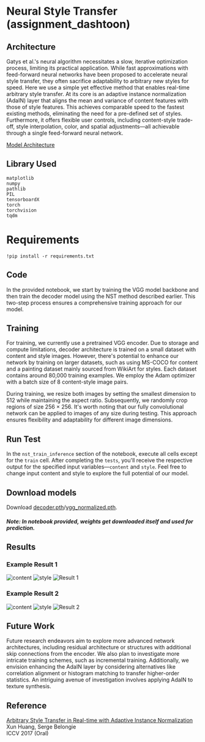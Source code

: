# Neural Style Transfer (assignment_dashtoon)

## Architecture

Gatys et al.'s neural algorithm necessitates a slow, iterative optimization process, limiting its practical application. While fast approximations with feed-forward neural networks have been proposed to accelerate neural style transfer, they often sacrifice adaptability to arbitrary new styles for speed. Here we use a simple yet effective method that enables real-time arbitrary style transfer. At its core is an adaptive instance normalization (AdaIN) layer that aligns the mean and variance of content features with those of style features. This achieves comparable speed to the fastest existing methods, eliminating the need for a pre-defined set of styles. Furthermore, it offers flexible user controls, including content-style trade-off, style interpolation, color, and spatial adjustments—all achievable through a single feed-forward neural network.

[Model Architecture](images/model_architecture.png)


## Library Used

```
matplotlib
numpy
pathlib
PIL
tensorboardX
torch
torchvision
tqdm
```

# Requirements
```
!pip install -r requirements.txt
```

## Code

In the provided notebook, we start by training the VGG model backbone and then train the decoder model using the NST method described earlier. This two-step process ensures a comprehensive training approach for our model.

## Training

For training, we currently use a pretrained VGG encoder. Due to storage and compute limitations, decoder architecture is trained on a small dataset with content and style images. However, there's potential to enhance our network by training on larger datasets, such as using MS-COCO for content and a painting dataset mainly sourced from WikiArt for styles. Each dataset contains around 80,000 training examples. We employ the Adam optimizer with a batch size of 8 content-style image pairs.

During training, we resize both images by setting the smallest dimension to 512 while maintaining the aspect ratio. Subsequently, we randomly crop regions of size 256 × 256. It's worth noting that our fully convolutional network can be applied to images of any size during testing. This approach ensures flexibility and adaptability for different image dimensions.



## Run Test

In the ```nst_train_inference``` section of the notebook, execute all cells except for the ```train``` cell. After completing the ```tests```, you'll receive the respective output for the specified input variables—```content``` and ```style```. Feel free to change input content and style to explore the full potential of our model.

## Download models

Download [decoder.pth](https://drive.google.com/file/d/1bMfhMMwPeXnYSQI6cDWElSZxOxc6aVyr/view?usp=sharing)/[vgg_normalized.pth](https://drive.google.com/file/d/1EpkBA2K2eYILDSyPTt0fztz59UjAIpZU/view?usp=sharing). 

##### Note: In notebook provided, weights get downloaded itself and used for prediction.

## Results

### Example Result 1

![content](images/content_actor.png)
![style](images/style_paint.png)
![Result 1](results/nst_actor.png)

### Example Result 2

![content](images/content_city.png)
![style](images/style_city.png)
![Result 2](results/nst_city.png)

## Future Work

Future research endeavors aim to explore more advanced network architectures, including residual architecture or structures with additional skip connections from the encoder. We also plan to investigate more intricate training schemes, such as incremental training. Additionally, we envision enhancing the AdaIN layer by considering alternatives like correlation alignment or histogram matching to transfer higher-order statistics. An intriguing avenue of investigation involves applying AdaIN to texture synthesis.

## Reference

[Arbitrary Style Transfer in Real-time with Adaptive Instance Normalization ](https://arxiv.org/abs/1703.06868)
Xun Huang, Serge Belongie  
ICCV 2017 (Oral)
